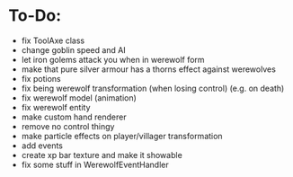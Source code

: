 # To-Do:
- fix ToolAxe class
- change goblin speed and AI
- let iron golems attack you when in werewolf form
- make that pure silver armour has a thorns effect against werewolves
- fix potions
- fix being werewolf transformation (when losing control) (e.g. on death)
- fix werewolf model (animation)
- fix werewolf entity
- make custom hand renderer
- remove no control thingy
- make particle effects on player/villager transformation
- add events
- create xp bar texture and make it showable
- fix some stuff in WerewolfEventHandler